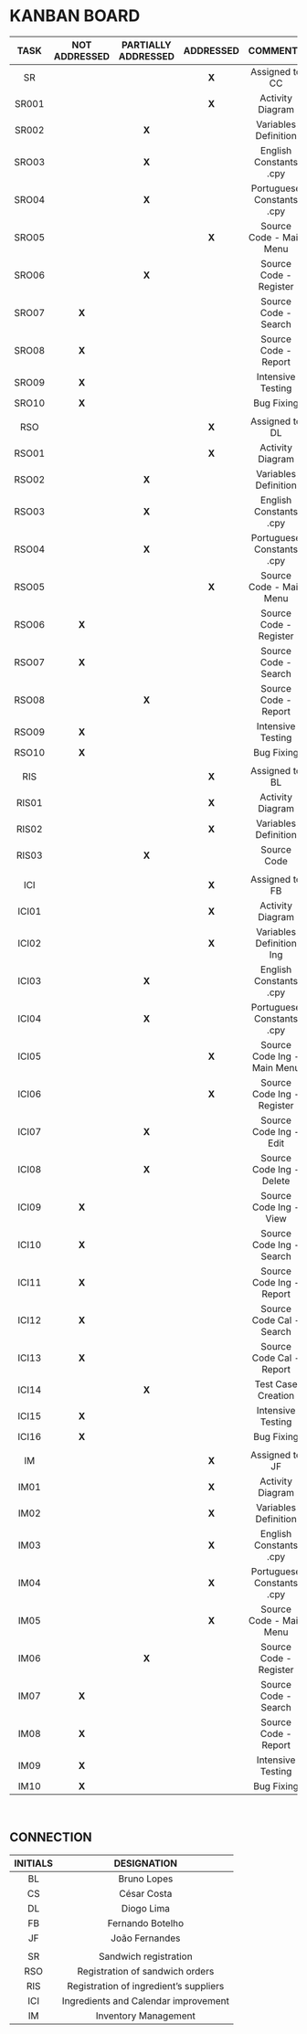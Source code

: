 # KANBAN BOARD

|  TASK | NOT ADDRESSED | PARTIALLY ADDRESSED | ADDRESSED |          COMMENTS           |
|:-----:|:-------------:|:-------------------:|:---------:|:---------------------------:|
|  SR   |               |                     |   **X**   |        Assigned to CC       |
| SR001 |               |                     |   **X**   |       Activity Diagram      |
| SR002 |               |        **X**        |           |     Variables Definition    |
| SRO03 |               |        **X**        |           |    English Constants .cpy   |
| SRO04 |               |        **X**        |           |  Portuguese Constants .cpy  |
| SRO05 |               |                     |   **X**   |   Source Code - Main Menu   |
| SRO06 |               |        **X**        |           |    Source Code - Register   |
| SRO07 |     **X**     |                     |           |     Source Code - Search    |
| SRO08 |     **X**     |                     |           |     Source Code - Report    |
| SRO09 |     **X**     |                     |           |       Intensive Testing     |
| SRO10 |     **X**     |                     |           |          Bug Fixing         |
|       |               |                     |           |                             |
|  RSO  |               |                     |   **X**   |        Assigned to DL       |
| RSO01 |               |                     |   **X**   |       Activity Diagram      |
| RSO02 |               |        **X**        |           |     Variables Definition    |
| RSO03 |               |        **X**        |           |    English Constants .cpy   |
| RSO04 |               |        **X**        |           |  Portuguese Constants .cpy  |
| RSO05 |               |                     |   **X**   |   Source Code - Main Menu   |
| RSO06 |     **X**     |                     |           |    Source Code - Register   |
| RSO07 |     **X**     |                     |           |     Source Code - Search    |
| RSO08 |               |        **X**        |           |     Source Code - Report    |
| RSO09 |     **X**     |                     |           |       Intensive Testing     |
| RSO10 |     **X**     |                     |           |          Bug Fixing         |
|       |               |                     |           |                             |
|  RIS  |               |                     |   **X**   |        Assigned to BL       |
| RIS01 |               |                     |   **X**   |       Activity Diagram      |
| RIS02 |               |                     |   **X**   |     Variables Definition    |
| RIS03 |               |        **X**        |           |         Source Code         |
|       |               |                     |           |                             |
|  ICI  |               |                     |   **X**   |        Assigned to FB       |
| ICI01 |               |                     |   **X**   |       Activity Diagram      |
| ICI02 |               |                     |   **X**   |  Variables Definition Ing   |
| ICI03 |               |        **X**        |           |    English Constants .cpy   |
| ICI04 |               |        **X**        |           |  Portuguese Constants .cpy  |
| ICI05 |               |                     |   **X**   | Source Code Ing - Main Menu |
| ICI06 |               |                     |   **X**   |  Source Code Ing - Register |
| ICI07 |               |        **X**        |           |    Source Code Ing - Edit   |
| ICI08 |               |        **X**        |           |   Source Code Ing - Delete  |
| ICI09 |     **X**     |                     |           |    Source Code Ing - View   |
| ICI10 |     **X**     |                     |           |   Source Code Ing - Search  |
| ICI11 |     **X**     |                     |           |   Source Code Ing - Report  |
| ICI12 |     **X**     |                     |           |   Source Code Cal - Search  |
| ICI13 |     **X**     |                     |           |   Source Code Cal - Report  |
| ICI14 |               |        **X**        |           |      Test Case Creation     |
| ICI15 |     **X**     |                     |           |      Intensive Testing      |
| ICI16 |     **X**     |                     |           |          Bug Fixing         |
|       |               |                     |           |                             |
|  IM   |               |                     |   **X**   |        Assigned to JF       |
| IM01  |               |                     |   **X**   |       Activity Diagram      |
| IM02  |               |                     |   **X**   |     Variables Definition    |
| IM03  |               |                     |   **X**   |    English Constants .cpy   |
| IM04  |               |                     |   **X**   |  Portuguese Constants .cpy  |
| IM05  |               |                     |   **X**   |   Source Code - Main Menu   |
| IM06  |               |        **X**        |           |    Source Code - Register   |
| IM07  |     **X**     |                     |           |     Source Code - Search    |
| IM08  |     **X**     |                     |           |     Source Code - Report    |
| IM09  |     **X**     |                     |           |      Intensive Testing      |
| IM10  |     **X**     |                     |           |          Bug Fixing         |

</br>

## CONNECTION

| INITIALS |    DESIGNATION   |
|:--------:|:----------------:|
|    BL    |    Bruno Lopes   |
|    CS    |    César Costa   |
|    DL    |    Diogo Lima    |
|    FB    | Fernando Botelho |
|    JF    |  João Fernandes  |
|          |                  |
|    SR    |          Sandwich registration         |
|    RSO   |     Registration of sandwich orders    |
|    RIS   | Registration of ingredient’s suppliers |
|    ICI   |  Ingredients and Calendar improvement  |
|    IM    |          Inventory Management          |
